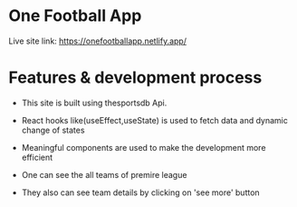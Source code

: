 #  One Football App

Live site link: https://onefootballapp.netlify.app/

# Features & development process

* This site is built using thesportsdb Api.
* React hooks like(useEffect,useState) is used to fetch data and dynamic change of states
* Meaningful components are used to make the development more efficient

* One can see the all teams of premire league
* They also can see team details by clicking on 'see more' button


